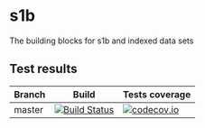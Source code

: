 # s1b
The building blocks for s1b and indexed data sets

## Test results
Branch          | Build         | Tests coverage
----------------|-------------- | --------------
master          | [![Build Status](https://travis-ci.com/Caian/s1b.svg?branch=master)](https://travis-ci.com/Caian/s1b) | [![codecov.io](https://codecov.io/github/Caian/s1b/coverage.svg?branch=master)](https://codecov.io/github/Caian/s1b)
